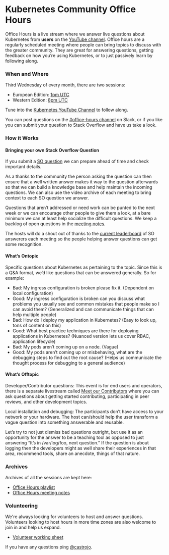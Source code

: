 # Kubernetes Community Office Hours

Office Hours is a live stream where we answer live questions about Kubernetes from **users** on the [YouTube channel](https://www.youtube.com/c/KubernetesCommunity/). Office hours are a regularly scheduled meeting where people can bring topics to discuss with the greater community. They are great for answering questions, getting feedback on how you’re using Kubernetes, or to just passively learn by following along. 

### When and Where

Third Wednesday of every month, there are two sessions: 

- European Edition: [1pm UTC](https://www.google.com/search?q=1pm+UTC) 
- Western Edition: [8pm UTC](https://www.google.com/search?q=8pm+UTC)

Tune into the [Kubernetes YouTube Channel](https://www.youtube.com/c/KubernetesCommunity/live) to follow along. 

You can post questions on the [#office-hours channel](https://kubernetes.slack.com/messages/office-hours) on Slack, or if you like you can submit your question to Stack Overflow and have us take a look.

### How it Works

#### Bringing your own Stack Overflow Question

If you submit a [SO question](https://stackoverflow.com/questions/tagged/kubernetes) we can prepare ahead of time and check important details. 

As a thanks to the community the person asking the question can then ensure that a well written answer makes it way to the question afterwards so that we can build a knowledge base and help maintain the incoming questions. We can also use the video archive of each meeting to bring context to each SO question we answer. 

Questions that aren’t addressed or need work can be punted to the next week or we can encourage other people to give them a look, at a bare minimum we can at least help socialize the difficult questions. We keep a backlog of open questions in the [meeting notes](http://bit.ly/k8s-office-hours-notes).

The hosts will do a shout out of thanks to the [current leaderboard](https://stackoverflow.com/tags/kubernetes/topusers) of SO answerers each meeting so the people helping answer questions can get some recognition. 

#### What’s Ontopic

Specific questions about Kubernetes as pertaining to the topic. Since this is a Q&A format, we’d like questions that can be answered generally. So for example:

- Bad: My ingress configuration is broken please fix it. (Dependent on local configuration)
- Good: My ingress configuration is broken can you discuss what problems you usually see and common mistakes that people make so I can avoid them? (Generalized and can communicate things that can help multiple people) 
- Bad: How do I deploy my application in Kubernetes? (Easy to look up, tons of content on this) 
- Good: What best practice techniques are there for deploying applications in Kubernetes? (Nuanced version lets us cover RBAC, application lifecycle)  
- Bad: My pods aren’t coming up on a node. (Vague)
- Good: My pods aren’t coming up or misbehaving, what are the debugging steps to find out the root cause? (Helps us communicate the thought process for debugging to a general audience) 

#### What’s Offtopic

Developer/Contributor questions: This event is for end users and operators, there is a separate livestream called [Meet our Contributors](/mentoring/meet-our-contributors.md) where you can ask questions about getting started contributing, participating in peer reviews, and other development topics.

Local installation and debugging: The participants don’t have access to your network or your hardware. The host can/should help the user transform a vague question into something answerable and reusable. 

Let’s try to not just dismiss bad questions outright, but use it as an opportunity for the answer to be a teaching tool as opposed to just answering “It’s in /var/log/foo, next question.” If the question is about logging then the developers might as well share their experiences in that area, recommend tools, share an anecdote, things of that nature. 


### Archives

Archives of all the sessions are kept here:

- [Office Hours playlist](https://www.youtube.com/watch?v=D0Q7wwljN30&list=PL69nYSiGNLP3azFUvYJjGn45YbF6C-uIg)
- [Office Hours meeting notes](http://bit.ly/k8s-office-hours-notes)


### Volunteering

We're always looking for volunteers to host and answer questions. Volunteers looking to host hours in 
more time zones are also welcome to join in and help us expand. 

- [Volunteer working sheet](http://bit.ly/k8s-office-hours-volunteers)

If you have any questions ping [@castrojo](https://github.com/castrojo).
